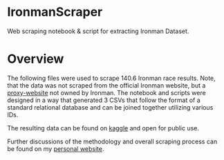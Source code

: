 # IronmanScraper
Web scraping notebook &amp; script for extracting Ironman Dataset.

# Overview
The following files were used to scrape 140.6 Ironman race results. Note, that the data was not scraped from the official Ironman website, but a [proxy-website](https://www.coachcox.co.uk/imstats/) not owned by Ironman. The notebook and scripts were designed in a way that generated 3 CSVs that follow the format of a standard relational database and can be joined together utilizing various IDs.

The resulting data can be found on [kaggle](https://www.kaggle.com/datasets/miguswong/ironman-140-6-results-dataset-2002-2024/data) and open for public use.

Further discussions of the methodology and overall scraping process can be found on my [personal website](https://miguswong.github.io/).
